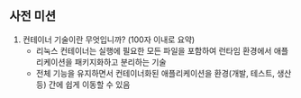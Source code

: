 ## 사전 미션

1. 컨테이너 기술이란 무엇입니까? (100자 이내로 요약)
    - 리눅스 컨테이너는 실행에 필요한 모든 파일을 포함하여 런타임 환경에서 애플리케이션을 패키지화하고 분리하는 기술
    - 전체 기능을 유지하면서 컨테이너화된 애플리케이션을 환경(개발, 테스트, 생산 등) 간에 쉽게 이동할 수 있음
